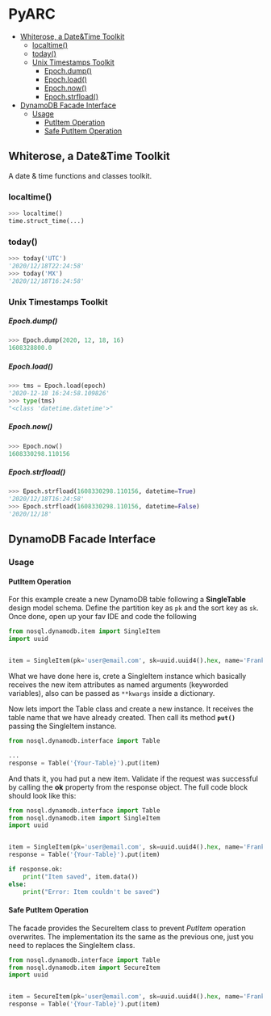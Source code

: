 PyARC
=====

* [Whiterose, a Date&Time Toolkit](#whiterose--a-date-time-toolkit)
    + [localtime()](#localtime--)
    + [today()](#today--)
    + [Unix Timestamps Toolkit](#unix-timestamps-toolkit)
        * [Epoch.dump()](#epochdump--)
        * [Epoch.load()](#epochload--)
        * [Epoch.now()](#epochnow--)
        * [Epoch.strfload()](#epochstrfload--)
* [DynamoDB Facade Interface](#dynamodb-facade-interface)
    + [Usage](#usage)
      - [PutItem Operation](#putitem-operation)
      - [Safe PutItem Operation](#safe-putitem-operation)

Whiterose, a Date&Time Toolkit
------------------------------

A date & time functions and classes toolkit.

### localtime()

```python
>>> localtime()
time.struct_time(...)
```

### today()

```python
>>> today('UTC')
'2020/12/18T22:24:58'
>>> today('MX')
'2020/12/18T16:24:58'
```

### Unix Timestamps Toolkit

##### Epoch.dump()

```python
>>> Epoch.dump(2020, 12, 18, 16)
1608328800.0
```

##### Epoch.load()

```python
>>> tms = Epoch.load(epoch)
'2020-12-18 16:24:58.109826'
>>> type(tms)
"<class 'datetime.datetime'>"
```

##### Epoch.now()

```python
>>> Epoch.now()
1608330298.110156
```

##### Epoch.strfload()

```python
>>> Epoch.strfload(1608330298.110156, datetime=True)
'2020/12/18T16:24:58'
>>> Epoch.strfload(1608330298.110156, datetime=False)
'2020/12/18'
```

DynamoDB Facade Interface
-------------------------

### Usage

#### PutItem Operation

For this example create a new DynamoDB table following a __SingleTable__ design model schema. Define the partition key as `pk` and the sort key as `sk`. Once done, open up your fav IDE and code the following

```python
from nosql.dynamodb.item import SingleItem
import uuid


item = SingleItem(pk='user@email.com', sk=uuid.uuid4().hex, name='Frank')
```

What we have done here is, crete a SingleItem instance which basically receives the new item attributes as named arguments (keyworded variables), also can be passed as `**kwargs` inside a  dictionary.

Now lets import the Table class and create a new instance. It receives the table name that we have already created. Then call its method __`put()`__ passing the SingleItem instance.

```python
from nosql.dynamodb.interface import Table

...
response = Table('{Your-Table}').put(item)
```

And thats it, you had put a new item. Validate if the request was successful by calling the __ok__ property from the response object. The full code block should look like this:


```python
from nosql.dynamodb.interface import Table
from nosql.dynamodb.item import SingleItem
import uuid


item = SingleItem(pk='user@email.com', sk=uuid.uuid4().hex, name='Frank')
response = Table('{Your-Table}').put(item)

if response.ok:
    print("Item saved", item.data())
else:
    print("Error: Item couldn't be saved")
```

#### Safe PutItem Operation

The facade provides the SecureItem class to prevent _PutItem_ operation overwrites. The implementation its the same as the previous one, just you need to replaces the SingleItem class.

```python
from nosql.dynamodb.interface import Table
from nosql.dynamodb.item import SecureItem
import uuid


item = SecureItem(pk='user@email.com', sk=uuid.uuid4().hex, name='Frank')
response = Table('{Your-Table}').put(item)
```

